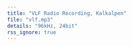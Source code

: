 ```yaml
---
title: "VLF Radio Recording, Kalkalpen"
file: "vlf.mp3"
details: "96kHz, 24bit"
rss_ignore: true
---
```

